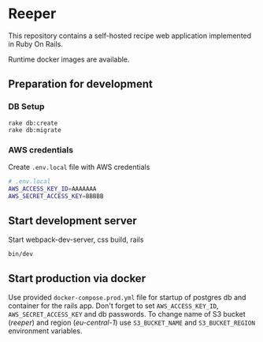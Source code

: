 # Reeper

This repository contains a self-hosted recipe web application implemented in Ruby On Rails. 

Runtime docker images are available. 

## Preparation for development

### DB Setup

```
rake db:create
rake db:migrate
```

### AWS credentials

Create `.env.local` file with AWS credentials

```bash
# .env.local
AWS_ACCESS_KEY_ID=AAAAAAA
AWS_SECRET_ACCESS_KEY=BBBBB
```


## Start development server

Start webpack-dev-server, css build, rails

```
bin/dev
```

## Start production via docker

Use provided `docker-compose.prod.yml` file for startup of postgres db and container for the rails app. Don't forget to set `AWS_ACCESS_KEY_ID`, `AWS_SECRET_ACCESS_KEY` and db passwords. To change name of S3 bucket (_reeper_) and region (_eu-central-1_) use `S3_BUCKET_NAME` and `S3_BUCKET_REGION` environment variables. 
